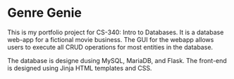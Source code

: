 # Genre Genie
This is my portfolio project for CS-340: Intro to Databases. It is a database web-app for a fictional movie business. The GUI for the webapp allows users to execute all CRUD operations for most entities in the database. 

The database is designe dusing MySQL, MariaDB, and Flask. The front-end is designed using Jinja HTML templates and CSS.
